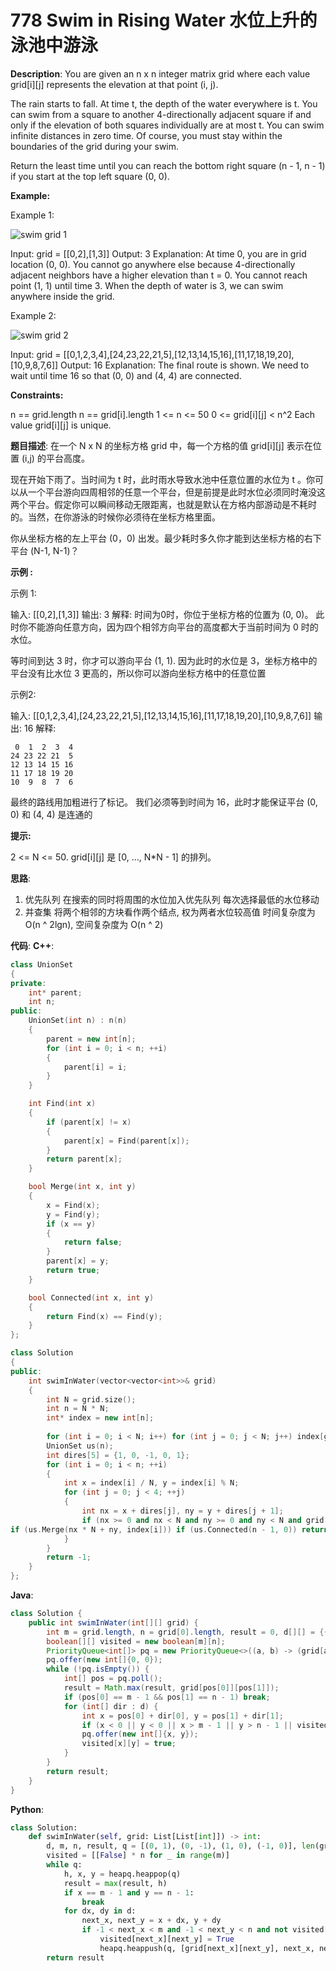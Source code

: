 # 778 Swim in Rising Water 水位上升的泳池中游泳

__Description__:
You are given an n x n integer matrix grid where each value grid[i][j] represents the elevation at that point (i, j).

The rain starts to fall. At time t, the depth of the water everywhere is t. You can swim from a square to another 4-directionally adjacent square if and only if the elevation of both squares individually are at most t. You can swim infinite distances in zero time. Of course, you must stay within the boundaries of the grid during your swim.

Return the least time until you can reach the bottom right square (n - 1, n - 1) if you start at the top left square (0, 0).

__Example:__

Example 1:

![swim grid 1](https://assets.leetcode.com/uploads/2021/06/29/swim1-grid.jpg)

Input: grid = [[0,2],[1,3]]
Output: 3
Explanation:
At time 0, you are in grid location (0, 0).
You cannot go anywhere else because 4-directionally adjacent neighbors have a higher elevation than t = 0.
You cannot reach point (1, 1) until time 3.
When the depth of water is 3, we can swim anywhere inside the grid.

Example 2:

![swim grid 2](https://assets.leetcode.com/uploads/2021/06/29/swim2-grid-1.jpg)

Input: grid = [[0,1,2,3,4],[24,23,22,21,5],[12,13,14,15,16],[11,17,18,19,20],[10,9,8,7,6]]
Output: 16
Explanation: The final route is shown.
We need to wait until time 16 so that (0, 0) and (4, 4) are connected.

__Constraints:__

n == grid.length
n == grid[i].length
1 <= n <= 50
0 <= grid[i][j] < n^2
Each value grid[i][j] is unique.

__题目描述__:
在一个 N x N 的坐标方格 grid 中，每一个方格的值 grid[i][j] 表示在位置 (i,j) 的平台高度。

现在开始下雨了。当时间为 t 时，此时雨水导致水池中任意位置的水位为 t 。你可以从一个平台游向四周相邻的任意一个平台，但是前提是此时水位必须同时淹没这两个平台。假定你可以瞬间移动无限距离，也就是默认在方格内部游动是不耗时的。当然，在你游泳的时候你必须待在坐标方格里面。

你从坐标方格的左上平台 (0，0) 出发。最少耗时多久你才能到达坐标方格的右下平台 (N-1, N-1)？

__示例 :__

示例 1:

输入: [[0,2],[1,3]]
输出: 3
解释:
时间为0时，你位于坐标方格的位置为 (0, 0)。
此时你不能游向任意方向，因为四个相邻方向平台的高度都大于当前时间为 0 时的水位。

等时间到达 3 时，你才可以游向平台 (1, 1). 因为此时的水位是 3，坐标方格中的平台没有比水位 3 更高的，所以你可以游向坐标方格中的任意位置

示例2:

输入: [[0,1,2,3,4],[24,23,22,21,5],[12,13,14,15,16],[11,17,18,19,20],[10,9,8,7,6]]
输出: 16
解释:

```text
 0  1  2  3  4
24 23 22 21  5
12 13 14 15 16
11 17 18 19 20
10  9  8  7  6
```

最终的路线用加粗进行了标记。
我们必须等到时间为 16，此时才能保证平台 (0, 0) 和 (4, 4) 是连通的

__提示:__

2 <= N <= 50.
grid[i][j] 是 [0, ..., N*N - 1] 的排列。

__思路__:

1. 优先队列
在搜索的同时将周围的水位加入优先队列
每次选择最低的水位移动
2. 并查集
将两个相邻的方块看作两个结点, 权为两者水位较高值
时间复杂度为 O(n ^ 2lgn), 空间复杂度为 O(n ^ 2)

__代码__:
__C++__:

```C++
class UnionSet
{
private:
    int* parent;
    int n;
public:
    UnionSet(int n) : n(n)
    {
        parent = new int[n];
        for (int i = 0; i < n; ++i)
        {
            parent[i] = i;
        }
    }

    int Find(int x)
    {
        if (parent[x] != x)
        {
            parent[x] = Find(parent[x]);
        }
        return parent[x];
    }

    bool Merge(int x, int y)
    {
        x = Find(x);
        y = Find(y);
        if (x == y)
        {
            return false;
        }
        parent[x] = y;
        return true;
    }

    bool Connected(int x, int y)
    {
        return Find(x) == Find(y);
    }
};

class Solution 
{
public:
    int swimInWater(vector<vector<int>>& grid) 
    {
        int N = grid.size();
        int n = N * N;
        int* index = new int[n];
        
        for (int i = 0; i < N; i++) for (int j = 0; j < N; j++) index[grid[i][j]] = i * N + j;
        UnionSet us(n);
        int dires[5] = {1, 0, -1, 0, 1};
        for (int i = 0; i < n; ++i)
        {
            int x = index[i] / N, y = index[i] % N;
            for (int j = 0; j < 4; ++j)
            {
                int nx = x + dires[j], ny = y + dires[j + 1];
                if (nx >= 0 and nx < N and ny >= 0 and ny < N and grid[nx][ny] <= i) 
if (us.Merge(nx * N + ny, index[i])) if (us.Connected(n - 1, 0)) return i;
            }
        }
        return -1;
    }
};
```

__Java__:

```Java
class Solution {
    public int swimInWater(int[][] grid) {
        int m = grid.length, n = grid[0].length, result = 0, d[][] = {{-1, 0}, {1, 0}, {0, 1}, {0, -1}};
        boolean[][] visited = new boolean[m][n];
        PriorityQueue<int[]> pq = new PriorityQueue<>((a, b) -> (grid[a[0]][a[1]] - grid[b[0]][b[1]]));
        pq.offer(new int[]{0, 0});
        while (!pq.isEmpty()) {
            int[] pos = pq.poll();
            result = Math.max(result, grid[pos[0]][pos[1]]);
            if (pos[0] == m - 1 && pos[1] == n - 1) break;
            for (int[] dir : d) {
                int x = pos[0] + dir[0], y = pos[1] + dir[1];
                if (x < 0 || y < 0 || x > m - 1 || y > n - 1 || visited[x][y]) continue;
                pq.offer(new int[]{x, y});
                visited[x][y] = true;
            }
        }
        return result;
    }
}
```

__Python__:

```Python
class Solution:
    def swimInWater(self, grid: List[List[int]]) -> int:
        d, m, n, result, q = [(0, 1), (0, -1), (1, 0), (-1, 0)], len(grid), len(grid[0]), 0, [[grid[0][0], 0, 0]]
        visited = [[False] * n for _ in range(m)]
        while q:
            h, x, y = heapq.heappop(q)
            result = max(result, h)
            if x == m - 1 and y == n - 1:
                break
            for dx, dy in d:
                next_x, next_y = x + dx, y + dy
                if -1 < next_x < m and -1 < next_y < n and not visited[next_x][next_y]:
                    visited[next_x][next_y] = True
                    heapq.heappush(q, [grid[next_x][next_y], next_x, next_y])
        return result
```
